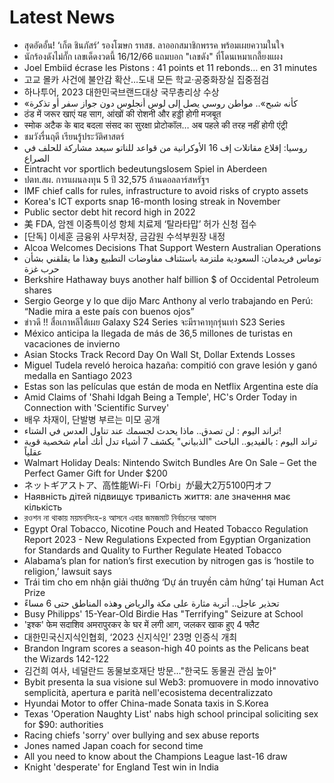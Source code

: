 # Latest News
-  สุดอัดอั้น! ‘เก็ต ชินภัสร์’ รองโฆษก รทสช. ลาออกสมาชิกพรรค พร้อมเผยความในใจ
-  นักร้องดังไม่กั๊ก เลขเด็ดงวดนี้ 16/12/66 แถมบอก "เลขดัง" ที่โดนเหมาเกลี้ยงแผง
-  Joel Embiid écrase les Pistons : 41 points et 11 rebonds… en 31 minutes
-  고교 몰카 사건에 불안감 확산…도내 모든 학교·공중화장실 집중점검
-  하나투어, 2023 대한민국브랜드대상 국무총리상 수상
-  «كأنه شبح».. مواطن روسي يصل إلى لوس أنجلوس دون جواز سفر أو تذكرة
-  ठंड में जरूर खाएं यह साग, आंखों की रोशनी और हड्डी होगी मजबूत
-  स्मोक अटैक के बाद बदला संसद का सुरक्षा प्रोटोकॉल… अब पहले की तरह नहीं होगी एंट्री
-  ชมวังรื่นฤดี เรียนรู้ประวัติศาสตร์
-  روسيا: إقلاع مقاتلات إف 16 الأوكرانية من قواعد للناتو سيعد مشاركة للحلف في الصراع
-  Eintracht vor sportlich bedeutungslosem Spiel in Aberdeen
-  ปตท.สผ. การแผนลงทุน 5 ปี 32,575 ล้านดอลลาร์สหรัฐฯ
-  IMF chief calls for rules, infrastructure to avoid risks of crypto assets
-  Korea's ICT exports snap 16-month losing streak in November
-  Public sector debt hit record high in 2022
-  美 FDA, 암젠 이중특이성 항체 치료제 ‘탈라타맙’ 허가 신청 접수
-  [단독] 이세훈 금융위 사무처장, 금감원 수석부원장 내정
-  Alcoa Welcomes Decisions That Support Western Australian Operations
-  توماس فريدمان: السعودية ملتزمة باستئناف مفاوضات التطبيع وهذا ما يقلقني بشأن حرب غزة
-  Berkshire Hathaway buys another half billion $ of Occidental Petroleum shares
-  Sergio George y lo que dijo Marc Anthony al verlo trabajando en Perú: “Nadie mira a este país con buenos ojos”
-  ข่าวดี !! สื่อเกาหลีใต้เผย Galaxy S24 Series จะมีราคาทุกรุ่นเท่า S23 Series
-  México anticipa la llegada de más de 36,5 millones de turistas en vacaciones de invierno
-  Asian Stocks Track Record Day On Wall St, Dollar Extends Losses
-  Miguel Tudela reveló heroica hazaña: compitió con grave lesión y ganó medalla en Santiago 2023
-  Estas son las películas que están de moda en Netflix Argentina este día
-  Amid Claims of 'Shahi Idgah Being a Temple', HC's Order Today in Connection with 'Scientific Survey'
-  배우 차재이, 단발병 부르는 미모 공개
-  تراند اليوم : لن تصدق.. ماذا يحدث لجسمك عند تناول العدس في الشتاء!
-  تراند اليوم : بالفيديو.. الباحث "الذبياني" يكشف 7 أشياء تدل أنك أمام شخصية قوية عقلياً
-  Walmart Holiday Deals: Nintendo Switch Bundles Are On Sale – Get the Perfect Gamer Gift for Under $200
-  ネットギアストア、高性能Wi-Fi「Orbi」が最大2万5100円オフ
-  Наявність дітей підвищує тривалість життя: але значення має кількість
-  রওশন না থাকায় ময়মনসিংহ-৪ আসনে এবার জমজমাট নির্বাচনের আভাস
-  Egypt Oral Tobacco, Nicotine Pouch and Heated Tobacco Regulation Report 2023 - New Regulations Expected from Egyptian Organization for Standards and Quality to Further Regulate Heated Tobacco
-  Alabama’s plan for nation’s first execution by nitrogen gas is ‘hostile to religion,’ lawsuit says
-  Trái tim cho em nhận giải thưởng ‘Dự án truyền cảm hứng’ tại Human Act Prize
-  تحذير عاجل.. أتربة مثارة على مكة والرياض وهذه المناطق حتى 6 مساءً
-  Busy Philipps' 15-Year-Old Birdie Has "Terrifying" Seizure at School
-  'इश्क' फेम सदाशिव अमरापुरकर के घर में लगी आग, जलकर खाक हुए 4 फ्लैट
-  대한민국신지식인협회, ‘2023 신지식인’ 23명 인증식 개최
-  Brandon Ingram scores a season-high 40 points as the Pelicans beat the Wizards 142-122
-  김건희 여사, 네덜란드 동물보호재단 방문…"한국도 동물권 관심 높아"
-  Bybit presenta la sua visione sul Web3: promuovere in modo innovativo semplicità, apertura e parità nell'ecosistema decentralizzato
-  Hyundai Motor to offer China-made Sonata taxis in S.Korea
-  Texas 'Operation Naughty List' nabs high school principal soliciting sex for $90: authorities
-  Racing chiefs 'sorry' over bullying and sex abuse reports
-  Jones named Japan coach for second time
-  All you need to know about the Champions League last-16 draw
-  Knight 'desperate' for England Test win in India
